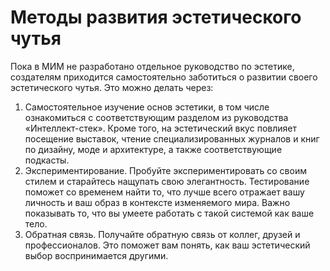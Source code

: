 # Методы развития эстетического чутья

Пока в МИМ не разработано отдельное руководство по эстетике, создателям приходится самостоятельно заботиться о развитии своего эстетического чутья. Это можно делать через:
1. Самостоятельное изучение основ эстетики, в том числе ознакомиться с соответствующим разделом из руководства «Интеллект-стек». Кроме того, на эстетический вкус повлияет посещение выставок, чтение специализированных журналов и книг по дизайну, моде и архитектуре, а также соответствующие подкасты.
2. Экспериментирование. Пробуйте экспериментировать со своим стилем и старайтесь нащупать свою элегантность. Тестирование поможет со временем найти то, что лучше всего отражает вашу личность и ваш образ в контексте изменяемого мира. Важно показывать то, что вы умеете работать с такой системой как ваше тело. 
3. Обратная связь. Получайте обратную связь от коллег, друзей и профессионалов. Это поможет вам понять, как ваш эстетический выбор воспринимается другими.
